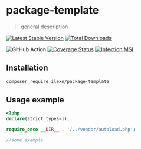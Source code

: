 # package-template
> general description

[![Latest Stable Version](https://poser.pugx.org/ilexn/package-template/v/stable)](https://packagist.org/packages/ilexn/package-template)
[![Total Downloads](https://poser.pugx.org/ilexn/package-template/downloads)](https://packagist.org/packages/ilexn/package-template)

![GitHub Action](https://github.com/iLexN/package-template/workflows/CI%20Check/badge.svg)
[![Coverage Status](https://coveralls.io/repos/github/iLexN/package-template/badge.svg?branch=master)](https://coveralls.io/github/iLexN/package-template?branch=master)
[![Infection MSI](https://badge.stryker-mutator.io/github.com/iLexN/package-template/master)](https://infection.github.io)

## Installation
```sh
composer require ilexn/package-template
```

## Usage example
```php
<?php
declare(strict_types=1);

require_once __DIR__ . '/../vendor/autoload.php';

//some example.
```
